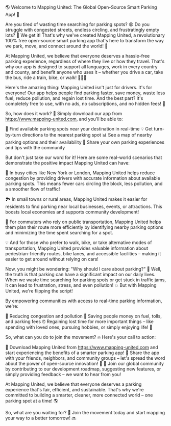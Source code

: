 🌎 Welcome to Mapping United: The Global Open-Source Smart Parking App! 🚗

Are you tired of wasting time searching for parking spots? 😩 Do you struggle with congested streets, endless circling, and frustratingly empty lots? 🤯 We get it! That's why we've created Mapping United, a revolutionary 100% free open-source smart parking app that's here to transform the way we park, move, and connect around the world! 🌟

At Mapping United, we believe that everyone deserves a hassle-free parking experience, regardless of where they live or how they travel. That's why our app is designed to support all languages, work in every country and county, and benefit anyone who uses it – whether you drive a car, take the bus, ride a train, bike, or walk! 🚶‍♀️🚌

Here's the amazing thing: Mapping United isn't just for drivers. It's for everyone! Our app helps people find parking faster, save money, waste less fuel, reduce pollution, and regain lost time. And the best part? It's completely free to use, with no ads, no subscriptions, and no hidden fees! 💸

So, how does it work? 🤔 Simply download our app from https://www.mapping-united.com, and you'll be able to:

📍 Find available parking spots near your destination in real-time
💡 Get turn-by-turn directions to the nearest parking spot
📊 See a map of nearby parking options and their availability
👥 Share your own parking experiences and tips with the community

But don't just take our word for it! Here are some real-world scenarios that demonstrate the positive impact Mapping United can have:

🌆 In busy cities like New York or London, Mapping United helps reduce congestion by providing drivers with accurate information about available parking spots. This means fewer cars circling the block, less pollution, and a smoother flow of traffic!

🏞️ In small towns or rural areas, Mapping United makes it easier for residents to find parking near local businesses, events, or attractions. This boosts local economies and supports community development!

🚨 For commuters who rely on public transportation, Mapping United helps them plan their route more efficiently by identifying nearby parking options and minimizing the time spent searching for a spot.

💡 And for those who prefer to walk, bike, or take alternative modes of transportation, Mapping United provides valuable information about pedestrian-friendly routes, bike lanes, and accessible facilities – making it easier to get around without relying on cars!

Now, you might be wondering: "Why should I care about parking?" 🤔 Well, the truth is that parking can have a significant impact on our daily lives. When we waste time searching for parking spots or get stuck in traffic jams, it can lead to frustration, stress, and even pollution! 💥 But with Mapping United, we're flipping the script!

By empowering communities with access to real-time parking information, we're:

🌈 Reducing congestion and pollution
💸 Saving people money on fuel, tolls, and parking fees
⏰ Regaining lost time for more important things – like spending with loved ones, pursuing hobbies, or simply enjoying life! 🎉

So, what can you do to join the movement? 🔥 Here's your call to action:

📲 Download Mapping United from https://www.mapping-united.com and start experiencing the benefits of a smarter parking app!
🤝 Share the app with your friends, neighbors, and community groups – let's spread the word about the power of open-source innovation! 📢
🌟 Join our global community by contributing to our development roadmap, suggesting new features, or simply providing feedback – we want to hear from you!

At Mapping United, we believe that everyone deserves a parking experience that's fair, efficient, and sustainable. That's why we're committed to building a smarter, cleaner, more connected world – one parking spot at a time! 🌎

So, what are you waiting for? 🤔 Join the movement today and start mapping your way to a better tomorrow! 🔜
